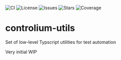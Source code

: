 ![CI](https://github.com/TeamControlium/controlium-utils/actions/workflows/unit-test.yml/badge.svg)
![License](https://img.shields.io/github/license/TeamControlium/controlium-utils)
![Issues](https://img.shields.io/github/issues/TeamControlium/controlium-utils)
![Stars](https://img.shields.io/github/stars/TeamControlium/controlium-utils?style=social)
![Coverage](.github/badges/coverage.svg)

# controlium-utils
Set of low-level Typscript utilities for test automation

Very initial WIP
